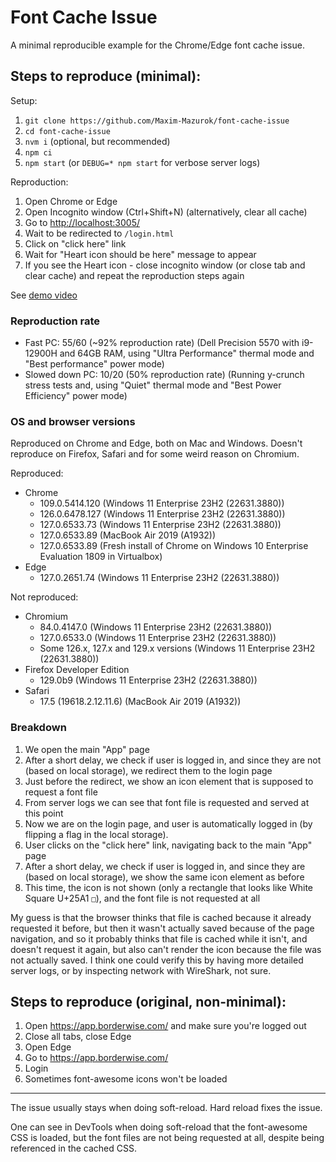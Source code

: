 # Font Cache Issue

A minimal reproducible example for the Chrome/Edge font cache issue.

## Steps to reproduce (minimal):

Setup:

1. `git clone https://github.com/Maxim-Mazurok/font-cache-issue`
1. `cd font-cache-issue`
1. `nvm i` (optional, but recommended)
1. `npm ci`
1. `npm start` (or `DEBUG=* npm start` for verbose server logs)

Reproduction:

1. Open Chrome or Edge
1. Open Incognito window (Ctrl+Shift+N) (alternatively, clear all cache)
1. Go to [http://localhost:3005/](http://localhost:3005/)
1. Wait to be redirected to `/login.html`
1. Click on "click here" link
1. Wait for "Heart icon should be here" message to appear
1. If you see the Heart icon - close incognito window (or close tab and clear cache) and repeat the reproduction steps again

See [demo video](https://github.com/Maxim-Mazurok/font-cache-issue/raw/main/demo.mp4)

### Reproduction rate

- Fast PC: 55/60 (~92% reproduction rate)
  (Dell Precision 5570 with i9-12900H and 64GB RAM, using "Ultra Performance" thermal mode and "Best performance" power mode)
- Slowed down PC: 10/20 (50% reproduction rate)
  (Running y-crunch stress tests and, using "Quiet" thermal mode and "Best Power Efficiency" power mode)

### OS and browser versions

Reproduced on Chrome and Edge, both on Mac and Windows. Doesn't reproduce on Firefox, Safari and for some weird reason on Chromium.

Reproduced:

- Chrome
  - 109.0.5414.120 (Windows 11 Enterprise 23H2 (22631.3880))
  - 126.0.6478.127 (Windows 11 Enterprise 23H2 (22631.3880))
  - 127.0.6533.73 (Windows 11 Enterprise 23H2 (22631.3880))
  - 127.0.6533.89 (MacBook Air 2019 (A1932))
  - 127.0.6533.89 (Fresh install of Chrome on Windows 10 Enterprise Evaluation 1809 in Virtualbox)
- Edge
  - 127.0.2651.74 (Windows 11 Enterprise 23H2 (22631.3880))

Not reproduced:

- Chromium
  - 84.0.4147.0 (Windows 11 Enterprise 23H2 (22631.3880))
  - 127.0.6533.0 (Windows 11 Enterprise 23H2 (22631.3880))
  - Some 126.x, 127.x and 129.x versions (Windows 11 Enterprise 23H2 (22631.3880))
- Firefox Developer Edition
  - 129.0b9 (Windows 11 Enterprise 23H2 (22631.3880))
- Safari
  - 17.5 (19618.2.12.11.6) (MacBook Air 2019 (A1932))

### Breakdown

1. We open the main "App" page
1. After a short delay, we check if user is logged in, and since they are not (based on local storage), we redirect them to the login page
1. Just before the redirect, we show an icon element that is supposed to request a font file
1. From server logs we can see that font file is requested and served at this point
1. Now we are on the login page, and user is automatically logged in (by flipping a flag in the local storage).
1. User clicks on the "click here" link, navigating back to the main "App" page
1. After a short delay, we check if user is logged in, and since they are (based on local storage), we show the same icon element as before
1. This time, the icon is not shown (only a rectangle that looks like White Square U+25A1 `□`), and the font file is not requested at all

My guess is that the browser thinks that file is cached because it already requested it before, but then it wasn't actually saved because of the page navigation, and so it probably thinks that file is cached while it isn't, and doesn't request it again, but also can't render the icon because the file was not actually saved. I think one could verify this by having more detailed server logs, or by inspecting network with WireShark, not sure.

## Steps to reproduce (original, non-minimal):

1. Open https://app.borderwise.com/ and make sure you're logged out
1. Close all tabs, close Edge
1. Open Edge
1. Go to https://app.borderwise.com/
1. Login
1. Sometimes font-awesome icons won't be loaded

---

The issue usually stays when doing soft-reload. Hard reload fixes the issue.

One can see in DevTools when doing soft-reload that the font-awesome CSS is loaded, but the font files are not being requested at all, despite being referenced in the cached CSS.
